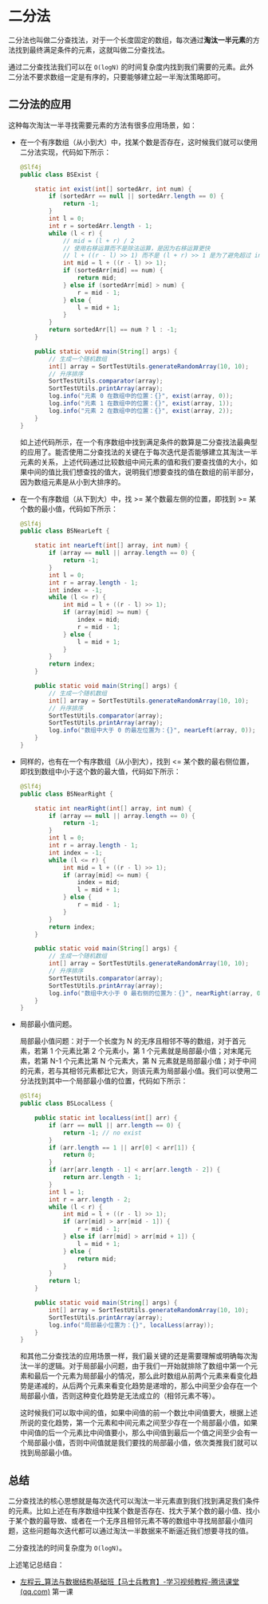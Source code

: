 # 二分法

二分法也叫做二分查找法，对于一个长度固定的数组，每次通过**淘汰一半元素**的方法找到最终满足条件的元素，这就叫做二分查找法。

通过二分查找法我们可以在 `O(logN)` 的时间复杂度内找到我们需要的元素。此外二分法不要求数组一定是有序的，只要能够建立起一半淘汰策略即可。

## 二分法的应用

这种每次淘汰一半寻找需要元素的方法有很多应用场景，如：

- 在一个有序数组（从小到大）中，找某个数是否存在，这时候我们就可以使用二分法实现，代码如下所示：

  ```java
  @Slf4j
  public class BSExist {
  
      static int exist(int[] sortedArr, int num) {
          if (sortedArr == null || sortedArr.length == 0) {
              return -1;
          }
          int l = 0;
          int r = sortedArr.length - 1;
          while (l < r) {
              // mid = (l + r) / 2
              // 使用右移运算而不是除法运算，是因为右移运算更快
              // l + ((r - l) >> 1) 而不是 (l + r) >> 1 是为了避免超过 int 的最大值
              int mid = l + ((r - l) >> 1);
              if (sortedArr[mid] == num) {
                  return mid;
              } else if (sortedArr[mid] > num) {
                  r = mid - 1;
              } else {
                  l = mid + 1;
              }
          }
          return sortedArr[l] == num ? l : -1;
      }
  
      public static void main(String[] args) {
          // 生成一个随机数组
          int[] array = SortTestUtils.generateRandomArray(10, 10);
          // 升序排序
          SortTestUtils.comparator(array);
          SortTestUtils.printArray(array);
          log.info("元素 0 在数组中的位置：{}", exist(array, 0));
          log.info("元素 1 在数组中的位置：{}", exist(array, 1));
          log.info("元素 2 在数组中的位置：{}", exist(array, 2));
      }
  }
  ```

  如上述代码所示，在一个有序数组中找到满足条件的数算是二分查找法最典型的应用了。能否使用二分查找法的关键在于每次迭代是否能够建立其淘汰一半元素的关系，上述代码通过比较数组中间元素的值和我们要查找值的大小，如果中间的值比我们想查找的值大，说明我们想要查找的值在数组的前半部分，因为数组元素是从小到大排序的。

- 在一个有序数组（从下到大）中，找 >= 某个数最左侧的位置，即找到 >= 某个数的最小值，代码如下所示：

  ```java
  @Slf4j
  public class BSNearLeft {
  
      static int nearLeft(int[] array, int num) {
          if (array == null || array.length == 0) {
              return -1;
          }
          int l = 0;
          int r = array.length - 1;
          int index = -1;
          while (l <= r) {
              int mid = l + ((r - l) >> 1);
              if (array[mid] >= num) {
                  index = mid;
                  r = mid - 1;
              } else {
                  l = mid + 1;
              }
          }
          return index;
      }
  
      public static void main(String[] args) {
          // 生成一个随机数组
          int[] array = SortTestUtils.generateRandomArray(10, 10);
          // 升序排序
          SortTestUtils.comparator(array);
          SortTestUtils.printArray(array);
          log.info("数组中大于 0 的最左位置为：{}", nearLeft(array, 0));
      }
  }
  ```

- 同样的，也有在一个有序数组（从小到大），找到 <= 某个数的最右侧位置，即找到数组中小于这个数的最大值，代码如下所示：

  ```java
  @Slf4j
  public class BSNearRight {
  
      static int nearRight(int[] array, int num) {
          if (array == null || array.length == 0) {
              return -1;
          }
          int l = 0;
          int r = array.length - 1;
          int index = -1;
          while (l <= r) {
              int mid = l + ((r - l) >> 1);
              if (array[mid] <= num) {
                  index = mid;
                  l = mid + 1;
              } else {
                  r = mid - 1;
              }
          }
          return index;
      }
  
      public static void main(String[] args) {
          // 生成一个随机数组
          int[] array = SortTestUtils.generateRandomArray(10, 10);
          // 升序排序
          SortTestUtils.comparator(array);
          SortTestUtils.printArray(array);
          log.info("数组中大小于 0 最右侧的位置为：{}", nearRight(array, 0));
      }
  }
  ```

- 局部最小值问题。

  局部最小值问题：对于一个长度为 N 的无序且相邻不等的数组，对于首元素，若第 1 个元素比第 2 个元素小，第 1 个元素就是局部最小值；对末尾元素，若第 N-1 个元素比第 N 个元素大，第 N 元素就是局部最小值；对于中间的元素，若与其相邻元素都比它大，则该元素为局部最小值。我们可以使用二分法找到其中一个局部最小值的位置，代码如下所示：

  ```java
  @Slf4j
  public class BSLocalLess {
  
      public static int localLess(int[] arr) {
          if (arr == null || arr.length == 0) {
              return -1; // no exist
          }
          if (arr.length == 1 || arr[0] < arr[1]) {
              return 0;
          }
          if (arr[arr.length - 1] < arr[arr.length - 2]) {
              return arr.length - 1;
          }
          int l = 1;
          int r = arr.length - 2;
          while (l < r) {
              int mid = l + ((r - l) >> 1);
              if (arr[mid] > arr[mid - 1]) {
                  r = mid - 1;
              } else if (arr[mid] > arr[mid + 1]) {
                  l = mid + 1;
              } else {
                  return mid;
              }
          }
          return l;
      }
  
      public static void main(String[] args) {
          int[] array = SortTestUtils.generateRandomArray(10, 10);
          SortTestUtils.printArray(array);
          log.info("局部最小位置为：{}", localLess(array));
      }
  }
  ```

  和其他二分查找法的应用场景一样，我们最关键的还是需要理解或明确每次淘汰一半的逻辑。对于局部最小问题，由于我们一开始就排除了数组中第一个元素和最后一个元素为局部最小的情况，那么此时数组从前两个元素来看变化趋势是递减的，从后两个元素来看变化趋势是递增的，那么中间至少会存在一个局部最小值，否则这种变化趋势是无法成立的（相邻元素不等）。

  这时候我们可以取中间的值，如果中间值的前一个数比中间值要大，根据上述所说的变化趋势，第一个元素和中间元素之间至少存在一个局部最小值，如果中间值的后一个元素比中间值要小，那么中间值到最后一个值之间至少会有一个局部最小值，否则中间值就是我们要找的局部最小值，依次类推我们就可以找到局部最小值。

## 总结

二分查找法的核心思想就是每次迭代可以淘汰一半元素直到我们找到满足我们条件的元素。比如上述在有序数组中找某个数是否存在、找大于某个数的最小值、找小于某个数的最导致、或者在一个无序且相邻元素不等的数组中寻找局部最小值问题，这些问题每次迭代都可以通过淘汰一半数据来不断逼近我们想要寻找的值。

二分查找法的时间复杂度为 `O(logN)`。

上述笔记总结自：

- [左程云_算法与数据结构基础班【马士兵教育】-学习视频教程-腾讯课堂 (qq.com)](https://ke.qq.com/course/2145184?tuin=b09cbb87) 第一课